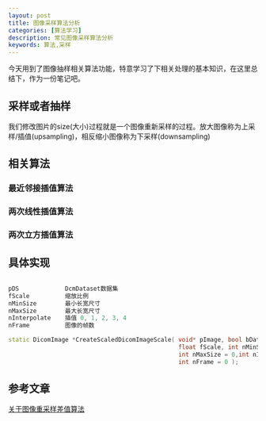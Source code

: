 ```yaml
---
layout: post
title: 图像采样算法分析
categories: [算法学习]
description: 常见图像采样算法分析
keywords: 算法,采样
---
```


今天用到了图像抽样相关算法功能，特意学习了下相关处理的基本知识，在这里总结下，作为一份笔记吧。

## 采样或者抽样

我们修改图片的size(大小)过程就是一个图像重新采样的过程。放大图像称为上采样/插值(upsampling)，相反缩小图像称为下采样(downsampling)

## 相关算法

### 最近邻接插值算法

### 两次线性插值算法

### 两次立方插值算法 

###

## 具体实现

```C++

pDS				DcmDataset数据集
fScale			缩放比例
nMinSize		最小长宽尺寸
nMaxSize		最大长宽尺寸
nInterpolate	插值 0, 1, 2, 3, 4
nFrame			图像的帧数

static DicomImage *CreateScaledDicomImageScale( void* pImage, bool bDataSet,
												float fScale, int nMinSize = 0, 
												int nMaxSize = 0,int nInterpolate = 0,
												int nFrame = 0 );

```

## 参考文章
[关于图像重采样差值算法](https://www.cnblogs.com/wjgaas/p/3597095.html)
[]()


